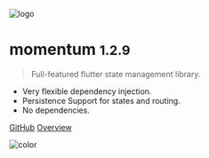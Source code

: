 ![logo](https://i.imgur.com/atDeptO.png)

# momentum <small>1.2.9</small>

> Full-featured flutter state management library.

- Very flexible dependency injection.
- Persistence Support for states and routing.
- No dependencies.

[GitHub](https://github.com/xamantra/momentum)
[Overview](/?id=features)

![color](#ffffff)